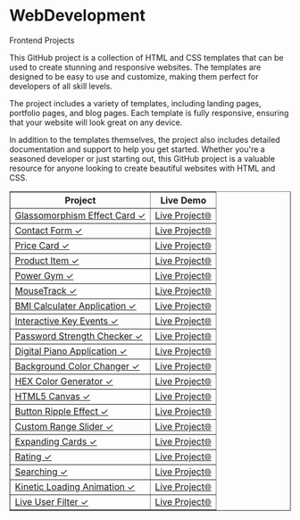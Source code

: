 # WebDevelopment
Frontend Projects



This GitHub project is a collection of HTML and CSS templates that can be used to create stunning and responsive websites. The templates are designed to be easy to use and customize, making them perfect for developers of all skill levels.

The project includes a variety of templates, including landing pages, portfolio pages, and blog pages. Each template is fully responsive, ensuring that your website will look great on any device.

In addition to the templates themselves, the project also includes detailed documentation and support to help you get started. Whether you're a seasoned developer or just starting out, this GitHub project is a valuable resource for anyone looking to create beautiful websites with HTML and CSS.

 <table border="1">
        <tr>
            <th>Project</th>
            <th>Live Demo</th>
        </tr>
        <tr>
            <td><a href="https://github.com/pradyumn8/WebDev/tree/5e0eb1c563d553a5c9385d5e2bb1c3660acbda44/GlassDebit">Glassomorphism Effect Card ✓</a></td>
            <td><a href="https://glassomorphism.netlify.app/">Live Project🌐</a></td>
        </tr>
        <tr>
            <td><a href="https://github.com/pradyumn8/WebDev/tree/af94505d2e194c2c56847c839dcbbfc940cfbd50/ContactForm">Contact Form ✓</a></td>
            <td><a href="https://contacts-form.netlify.app/">Live Project🌐</a></td>
        </tr>
        <tr>
            <td><a href="https://github.com/pradyumn8/WebDev/tree/7ac5f33da3392383c96f87f99a19e6204bdd6e06/PriceCard">Price Card ✓</a></td>
            <td><a href="https://pricescard.netlify.app/">Live Project🌐</a></td>
        </tr>
        <tr>
            <td><a href="https://github.com/pradyumn8/WebDev/tree/b928aa59a93bdaa90fc250054986746fec373c3f/ProductItem">Product Item ✓</a></td>
            <td><a href="https://product-item.netlify.app/">Live Project🌐</a></td>
        </tr>
        <tr>
            <td><a href="https://github.com/pradyumn8/WebDev/tree/4f42e02c915cc0e104503205aee100fd4efa751a/GymWebsite">Power Gym ✓</a></td>
            <td><a href="https://power-gym-websit.netlify.app/">Live Project🌐</a></td>
        </tr>
        <tr>
            <td><a href="https://github.com/pradyumn8/WebDev/tree/451f0bca57739b8e06afbcf3fc5e5135332b5ea6/MouseTrack">MouseTrack ✓</a></td>
            <td><a href="https://mousetrack.netlify.app/">Live Project🌐</a></td>
        </tr>
        <tr>
            <td><a href="https://github.com/pradyumn8/WebDev/tree/00f016ee256f1570faa402fe5e6531e7a6ad1a3d/Key%20Events">BMI Calculater Application ✓</a></td>
            <td><a href="https://interactive-keyevents.netlify.app/">Live Project🌐</a></td>
        </tr>
        <tr>
            <td><a href="https://github.com/pradyumn8/WebDev/tree/61cd0dfa77b347b57ffe54f19702d1f8dbf99c52/BMI%20Calculator">Interactive Key Events ✓</a></td>
            <td><a href="https://bmi-calculator-webapp.netlify.app/">Live Project🌐</a></td>
        </tr>
        <tr>
            <td><a href="https://github.com/pradyumn8/WebDev/tree/1cf5723f52b9ba7d06a24e550ea4a142f65d1404/pwdStrengthChecker">Password Strength Checker ✓</a></td>
            <td><a href="https://pwdstrengthchecker.netlify.app/">Live Project🌐</a></td>
        </tr>
        <tr>
            <td><a href="https://github.com/pradyumn8/WebDev/tree/a9e1b6cfa5db73837daa5f80aa149dee22ccef36/Piano%20WebApp">Digital Piano Application ✓</a></td>
            <td><a href="https://digital-piano-app.netlify.app/">Live Project🌐</a></td>
        </tr>
        <tr>
            <td><a href="https://github.com/pradyumn8/WebDev/tree/1d65999936d7356543b704a67424d1340cacfb0f/bgColorChanger">Background Color Changer ✓</a></td>
            <td><a href="https://bgcolor-switcher.netlify.app/">Live Project🌐</a></td>
        </tr>
        <tr>
            <td><a href="https://github.com/pradyumn8/WebDev/tree/2f07ded9cf0ce854de380227b7b8fc99f139908d/HEX%20Color%20Generator">HEX Color Generator ✓</a></td>
            <td><a href="https://hex-color-switcher.netlify.app/">Live Project🌐</a></td>
        </tr>
        <tr>
            <td><a href="https://github.com/pradyumn8/WebDev/tree/bc072d027fd74e68204b7d48526f9834fd37394e/HTML5%20Canvas">HTML5 Canvas ✓</a></td>
            <td><a href="https://canvas-html5.netlify.app/">Live Project🌐</a></td>
        </tr>
        <tr>
            <td><a href="https://github.com/pradyumn8/WebDev/tree/cd1e0a2a809d28f3bf75077d3ae3296eda42c8dd/btnRippleEffect">Button Ripple Effect ✓</a></td>
            <td><a href="https://ripple-effect-btn.netlify.app/">Live Project🌐</a></td>
        </tr>
        <tr>
            <td><a href="https://github.com/pradyumn8/WebDev/tree/fa8d3479628afe44a939c3aaa562d2246558b582/CustomRangeBar">Custom Range Slider ✓</a></td>
            <td><a href="https://custom-range-bar.netlify.app/">Live Project🌐</a></td>
        </tr>
        <tr>
            <td><a href="https://github.com/pradyumn8/WebDev/tree/8d1a6f289c2e2456380071a24a7a046f6701a70e/ExpandingCards">Expanding Cards ✓</a></td>
            <td><a href="https://expanding-caards.netlify.app/">Live Project🌐</a></td>
        </tr>
         <tr>
            <td><a href="https://github.com/pradyumn8/WebDev/tree/995b4940b24b6d40b8f6f58bea4120011678a645/RatingProject">Rating ✓</a></td>
            <td><a href="https://rating-experiences.netlify.app/">Live Project🌐</a></td>
        </tr>
         <tr>
            <td><a href="https://github.com/pradyumn8/WebDev/tree/1ef35eaed537bf74bab204e5de75e8cdc3c564f6/Searching">Searching ✓</a></td>
            <td><a href="https://searching-bar.netlify.app/">Live Project🌐</a></td>
        </tr>
         <tr>
            <td><a href="https://github.com/pradyumn8/WebDev/tree/16890fdafa6d4422d14d947260b7903f99ea8e9a/Loading%20Animation">Kinetic Loading Animation ✓</a></td>
            <td><a href="https://kinetic-loading-animation.netlify.app/">Live Project🌐</a></td>
        </tr>
        <tr>
            <td><a href="https://github.com/pradyumn8/WebDev/tree/e4440875ff0455d8aef3ee286d47695ec2e4ff1a/Live%20User">Live User Filter ✓</a></td>
            <td><a href="https://live-user.netlify.app/">Live Project🌐</a></td>
        </tr>
 </table>
